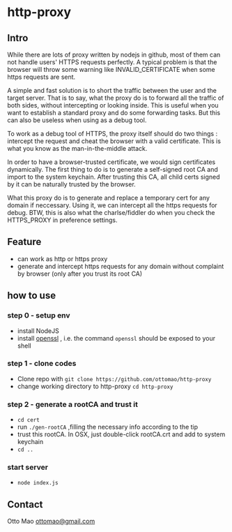 http-proxy
==========

## Intro
While there are lots of proxy written by nodejs in github, most of them can not handle users' HTTPS requests perfectly. A typical problem is that the browser will throw some warning like INVALID_CERTIFICATE when some https requests are sent. 

A simple and fast solution is to short the traffic between the user and the target server. That is to say, what the proxy do is to forward all the traffic of both sides, without intercepting or looking inside. 
This is useful when you want to establish a standard proxy and do some forwarding tasks. But this can also be useless when using as a debug tool.

To work as a debug tool of HTTPS, the proxy itself should do two things : intercept the request and cheat the browser with a valid certificate. This is what you know as the man-in-the-middle attack.

In order to have a browser-trusted certificate, we would sign certificates dynamically. The first thing to do is to generate a self-signed root CA and import to the system keychain. After trusting this CA, all child certs signed by it can be naturally trusted by the browser. 

What this proxy do is to generate and replace a temporary cert for any domain if neccessary. Using it, we can intercept all the https requests for debug. BTW, this is also what the charlse/fiddler do when you check the HTTPS_PROXY in preference settings.

## Feature
* can work as http or https proxy
* generate and intercept https requests for any domain without complaint by browser (only after you trust its root CA)

## how to use
### step 0 - setup env
* install NodeJS
* install [openssl](http://www.openssl.org/) , i.e. the command ``openssl`` should be exposed to your shell

### step 1 - clone codes
* Clone repo with ``git clone https://github.com/ottomao/http-proxy``
* change working directory to http-proxy ``cd http-proxy``

### step 2 - generate a rootCA and trust it
* ``cd cert``
* run ``./gen-rootCA`` ,filling the necessary info according to the tip
* trust this rootCA. In OSX, just double-click rootCA.crt and add to system keychain
* ``cd ..``

### start server
* ``node index.js``



## Contact
Otto Mao
ottomao@gmail.com
